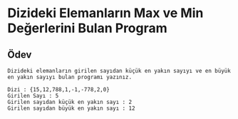 # Dizideki Elemanların Max ve Min Değerlerini Bulan Program

## Ödev

    Dizideki elemanların girilen sayıdan küçük en yakın sayıyı ve en büyük en yakın sayıyı bulan programı yazınız.

    Dizi : {15,12,788,1,-1,-778,2,0}
    Girilen Sayı : 5
    Girilen sayıdan küçük en yakın sayı : 2
    Girilen sayıdan büyük en yakın sayı : 12